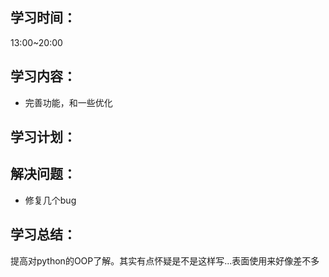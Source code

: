 ## 学习时间：
13:00~20:00

## 学习内容：
* 完善功能，和一些优化
## 学习计划：
## 解决问题：
* 修复几个bug
## 学习总结：
提高对python的OOP了解。其实有点怀疑是不是这样写...表面使用来好像差不多